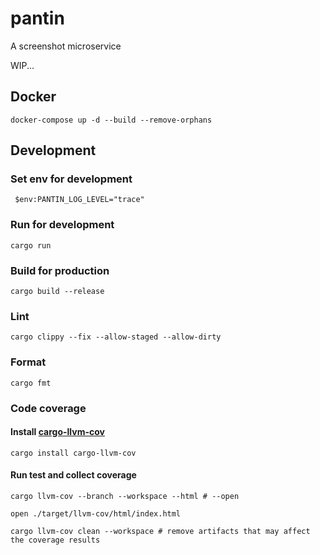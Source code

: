 # pantin

A screenshot microservice

WIP...

## Docker

```shell 
docker-compose up -d --build --remove-orphans
```

## Development

### Set env for development

```shell 
 $env:PANTIN_LOG_LEVEL="trace"
```

### Run for development

```shell 
cargo run
```

### Build for production

```shell 
cargo build --release
```

### Lint

```shell 
cargo clippy --fix --allow-staged --allow-dirty
```

### Format

```shell 
cargo fmt
```

### Code coverage

#### Install [cargo-llvm-cov](https://github.com/taiki-e/cargo-llvm-cov)

```shell
cargo install cargo-llvm-cov
```

#### Run test and collect coverage

```shell
cargo llvm-cov --branch --workspace --html # --open 
```

```shell
open ./target/llvm-cov/html/index.html
```

```shell
cargo llvm-cov clean --workspace # remove artifacts that may affect the coverage results
```

